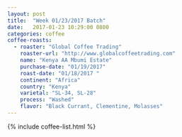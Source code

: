 ```yaml
---
layout: post
title:  "Week 01/23/2017 Batch"
date:   2017-01-23 10:29:00 0800
categories: coffee
coffee-roasts:
  - roaster: "Global Coffee Trading"
    roaster-url: "http://www.globalcoffeetrading.com"
    name: "Kenya AA Mbumi Estate"
    purchase-date: "01/19/2017"
    roast-date: "01/18/2017	"
    continent: "Africa"
    country: "Kenya"
    varietal: "SL-34, SL-28"
    process: "Washed"
    flavor: "Black Currant, Clementine, Molasses"
---
```


{% include coffee-list.html %}
